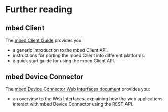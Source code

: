 # Further reading

## mbed Client

The [mbed Client Guide](https://docs.mbed.com/docs/mbed-client-guide/en/latest/) provides you:

- a generic introduction to the mbed Client API.
- instructions for porting the mbed Client into different platforms.
- a quick start guide for using the mbed Client API.

## mbed Device Connector

The [mbed Device Connector Web Interfaces document](https://docs.mbed.com/docs/mbed-device-connector-web-interfaces/en/latest/) provides you:

- an overview to the Web Interfaces, explaining how the web applications interact with mbed Device Connector using the REST API.
